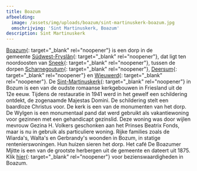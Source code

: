 ```yaml
---
title: Boazum
afbeelding:
  image: /assets/img/uploads/boazum/sint-martinuskerk-boazum.jpg
  omschrijving: 'Sint Martinuskerk, Boazum'
description: Sint Martinuskerk
---
```


[Boazum](https://nl.wikipedia.org/wiki/Bozum){: target="_blank" rel="noopener"} is een dorp in de gemeente&nbsp;[S&uacute;dwest-Frysl&acirc;n](https://nl.wikipedia.org/wiki/S%C3%BAdwest-Frysl%C3%A2n){: target="\_blank" rel="noopener"}, dat ligt ten noordoosten van&nbsp;[Sneek](https://nl.wikipedia.org/wiki/Sneek_&#40;stad&#41;){: target="_blank" rel="noopener"}, tussen de dorpen&nbsp;[Scharnegoutum](https://nl.wikipedia.org/wiki/Scharnegoutum){: target="\_blank" rel="noopener"},&nbsp;[Deersum](https://nl.wikipedia.org/wiki/Deersum){: target="\_blank" rel="noopener"}&nbsp;en&nbsp;[Wieuwerd](https://nl.wikipedia.org/wiki/Wieuwerd){: target="\_blank" rel="noopener"}. De&nbsp;[Sint-Martinuskerk](https://nl.wikipedia.org/wiki/Sint-Martinuskerk_&#40;Bozum&#41;){: target="\_blank" rel="noopener"}&nbsp;in Bozum is een van de oudste romaanse kerkgebouwen in Friesland uit de 12e eeuw. Tijdens de restauratie in 1941 werd in het gewelf een schildering ontdekt, de zogenaamde Majestas Domini. De schildering stelt een baardloze Christus voor. De kerk is een van de monumenten van het dorp. De Wylgen is een monumentaal pand dat werd gebruikt als vakantiewoning voor gezinnen met een gehandicapt gezinslid. Deze woning was door wijlen mevrouw Gezina H. Volkers geschonken aan het Prinses Beatrix Fonds, maar is nu in gebruik als particuliere woning. Rijke families zoals de Wiarda's, Walta's en Gerbrandy's woonden in Bozum, in statige rentenierswoningen. Hun huizen sieren het dorp. Het café De Boazumer Mjitte is een van de grootste herbergen uit de gemeente en dateert uit 1875. Klik [hier](https://nl.wikipedia.org/wiki/Lijst_van_rijksmonumenten_in_Bozum){: target="\_blank" rel="noopener"}&nbsp;voor bezienswaardigheden in Boazum.
